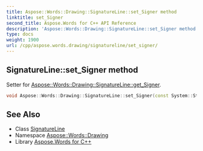 ```yaml
---
title: Aspose::Words::Drawing::SignatureLine::set_Signer method
linktitle: set_Signer
second_title: Aspose.Words for C++ API Reference
description: 'Aspose::Words::Drawing::SignatureLine::set_Signer method. Setter for Aspose::Words::Drawing::SignatureLine::get_Signer in C++.'
type: docs
weight: 1900
url: /cpp/aspose.words.drawing/signatureline/set_signer/
---
```

## SignatureLine::set_Signer method


Setter for [Aspose::Words::Drawing::SignatureLine::get_Signer](../get_signer/).

```cpp
void Aspose::Words::Drawing::SignatureLine::set_Signer(const System::String &value)
```

## See Also

* Class [SignatureLine](../)
* Namespace [Aspose::Words::Drawing](../../)
* Library [Aspose.Words for C++](../../../)
